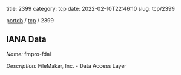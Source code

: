 title: 2399
category: tcp
date: 2022-02-10T22:46:10
slug: tcp/2399

[portdb](/) / [tcp](/category/tcp.html) / 2399


## IANA Data

_Name:_ fmpro-fdal

_Description:_ FileMaker, Inc. - Data Access Layer

